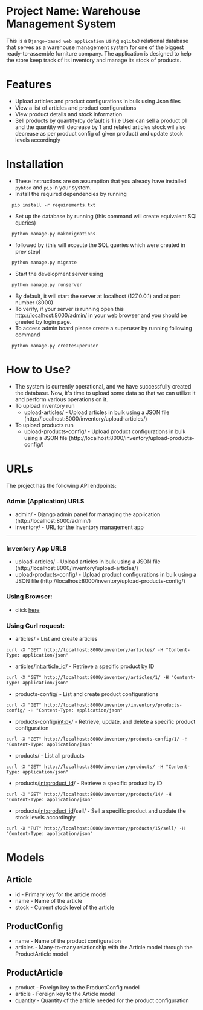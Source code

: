 # Project Name: Warehouse Management System
This is a `Django-based web application`  using `sqlite3` relational database that serves as a warehouse management system for one of the biggest ready-to-assemble furniture company. The application is designed to help the store keep track of its inventory and manage its stock of products.

# Features
- Upload articles and product configurations in bulk using Json files
- View a list of articles and product configurations
- View product details and stock information
- Sell products by quantity(by default is 1 i.e User can sell a product p1  and the quantity will decrease by 1 and related articles stock wil also decrease as per product config of given product) and update stock levels accordingly

# Installation
- These instructions are on assumption that you already have installed `pyhton` and `pip` in your system.
- Install the required dependencies by running 
```shell
  pip install -r requirements.txt
  ```
- Set up the database by running (this command will create equivalent SQl queries)
```shell
  python manage.py makemigrations 
 ```
- followed by (this will exceute the SQL queries which were created in prev step)
```shell
  python manage.py migrate
 ```
- Start the development server using 
```shell
  python manage.py runserver
 ```
- By default, it will start the server at localhost (127.0.0.1) and at port number (8000)
- To verify, if your server is running open this [http://localhost:8000/admin/](http://localhost:8000/admin/)  in your web browser and you should be greeted by login page.
- To access admin board please create a superuser by running following command
```shell
  python manage.py createsuperuser
 ```
# How to Use?
- The system is currently operational, and we have successfully created the database. Now, it's time to upload some data so that we can utilize it and perform various operations on it.
- To upload inventory run
  - upload-articles/ - Upload articles in bulk using a JSON file (http://localhost:8000/inventory/upload-articles/)
- To upload products run
  - upload-products-config/ - Upload product configurations in bulk using a JSON file (http://localhost:8000/inventory/upload-products-config/)

# URLs
The project has the following API endpoints:

### Admin (Application) URLS
- admin/ - Django admin panel for managing the application (http://localhost:8000/admin/)
- inventory/ - URL for the inventory management app
---------------------
### Inventory App URLS
- upload-articles/ - Upload articles in bulk using a JSON file (http://localhost:8000/inventory/upload-articles/)
- upload-products-config/ - Upload product configurations in bulk using a JSON file (http://localhost:8000/inventory/upload-products-config/)
### Using Browser:
- click [here](http://localhost:8000/urls/)
### Using Curl request:
- articles/ - List and create articles
```shell
curl -X "GET" http://localhost:8000/inventory/articles/ -H "Content-Type: application/json"
```
- articles/<int:article_id>/ - Retrieve a specific product by ID 
```shell
curl -X "GET" http://localhost:8000/inventory/articles/1/ -H "Content-Type: application/json"
```
- products-config/ - List and create product configurations
```shell
curl -X "GET" http://localhost:8000/inventory/inventory/products-config/ -H "Content-Type: application/json"
```
- products-config/<int:pk>/ - Retrieve, update, and delete a specific product configuration
```shell
curl -X "GET" http://localhost:8000/inventory/products-config/1/ -H "Content-Type: application/json"
```
- products/ - List all products
```shell
curl -X "GET" http://localhost:8000/inventory/products/ -H "Content-Type: application/json"
```
- products/<int:product_id>/ - Retrieve a specific product by ID
```shell
curl -X "GET" http://localhost:8000/inventory/products/14/ -H "Content-Type: application/json"
```
- products/<int:product_id>/sell/ - Sell a specific product and update the stock levels accordingly
```shell
curl -X "PUT" http://localhost:8000/inventory/products/15/sell/ -H "Content-Type: application/json"
```
# Models
## Article
- id - Primary key for the article model
- name - Name of the article
- stock - Current stock level of the article
## ProductConfig
- name - Name of the product configuration
- articles - Many-to-many relationship with the Article model through the ProductArticle model
## ProductArticle
- product - Foreign key to the ProductConfig model
- article - Foreign key to the Article model
- quantity - Quantity of the article needed for the product configuration
